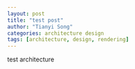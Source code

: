 ```yaml
---
layout: post
title: "test post"
author: "Tianyi Song"
categories: architecture design
tags: [architecture, design, rendering]
---
```


test architecture